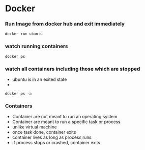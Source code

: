# Docker

### Run Image from docker hub and exit immediately
```
docker run ubuntu
```

### watch running containers
```
docker ps
```

### watch all containers including those which are stopped
- ubuntu is in an exited state
- 
```
docker ps -a
```

### Containers

- Container are not meant to run an operating system
- Container are meant to run a specific task or process
- unlike virtual machine
- once task done, container exits
- container lives as long as process runs
- if process stops or crashed, container exits
